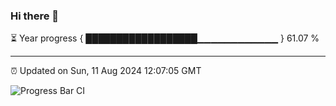 ### Hi there 👋

⏳ Year progress { ██████████████████▁▁▁▁▁▁▁▁▁▁▁▁ } 61.07 %

---

⏰ Updated on Sun, 11 Aug 2024 12:07:05 GMT

![Progress Bar CI](https://github.com/liununu/liununu/workflows/Progress%20Bar%20CI/badge.svg)
